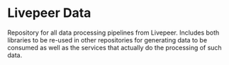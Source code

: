 # Livepeer Data

Repository for all data processing pipelines from Livepeer. Includes both
libraries to be re-used in other repositories for generating data to be consumed
as well as the services that actually do the processing of such data.
